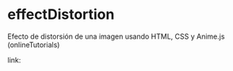 # effectDistortion
Efecto de distorsión de una imagen usando HTML, CSS y Anime.js (onlineTutorials)

link: 
